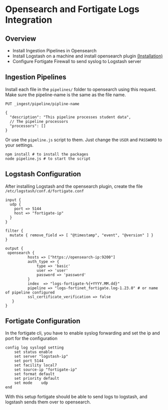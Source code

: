 # Opensearch and Fortigate Logs Integration

## Overview

- Install Ingestion Pipelines in Opensearch
- Install Logstash on a machine and install opensearch plugin [(Installation)](https://opensearch.org/docs/latest/tools/logstash/index/#install-logstash)
- Configure Fortigate Firewall to send syslog to Logstash server

## Ingestion Pipelines

Install each file in the `pipelines/` folder to opensearch using this request.
Make sure the pipeline-name is the same as the file name.

```HTTP
PUT _ingest/pipeline/pipline-name

{
  "description": "This pipeline processes student data",
  // The pipeline processors
  "processors": []
}
```

Or use the `pipeline.js` script to them. Just change the `USER` and `PASSWORD` to your settings.

```
npm install # to install the packages
node pipeline.js # to start the script
```

## Logstash Configuration

After installing Logstash and the opensearch plugin, create the file `/etc/logstash/conf.d/fortigate.conf`

```logstash
input {
  udp {
    port => 5144
    host => "fortigate-ip"
  }
}

filter {
  mutate { remove_field => [ "@timestamp", "event", "@version" ] }
}

output {
 opensearch {
          hosts => ["https://opensearch-ip:9200"]
          auth_type => {
              type => 'basic'
	          user => 'user'
              password => 'password'
          }
          index  => "logs-fortigate-%{+YYYY.MM.dd}"
          pipeline => "logs-fortinet_fortigate.log-1.23.0" # or name of pipeline configured
	      ssl_certificate_verification => false
   }
}
```

## Fortigate Configuration

In the fortigate cli, you have to enable syslog forwarding and set the ip and port for the configuration

```fortigate
config log syslogd setting
    set status enable
    set server "logstash-ip"
    set port 5144
    set facility local7
    set source-ip "fortigate-ip"
    set format default
    set priority default
    set mode	udp
end
```

With this setup fortigate should be able to send logs to logstash, and logstash sends them over to opensearch.
